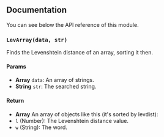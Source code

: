 ## Documentation

You can see below the API reference of this module.

### `LevArray(data, str)`
Finds the Levenshtein distance of an array, sorting it then.

#### Params

- **Array** `data`: An array of strings.
- **String** `str`: The searched string.

#### Return
- **Array** An array of objects like this (it's sorted by levdist):
 - `l` (Number): The Levenshtein distance value.
 - `w` (String): The word.

